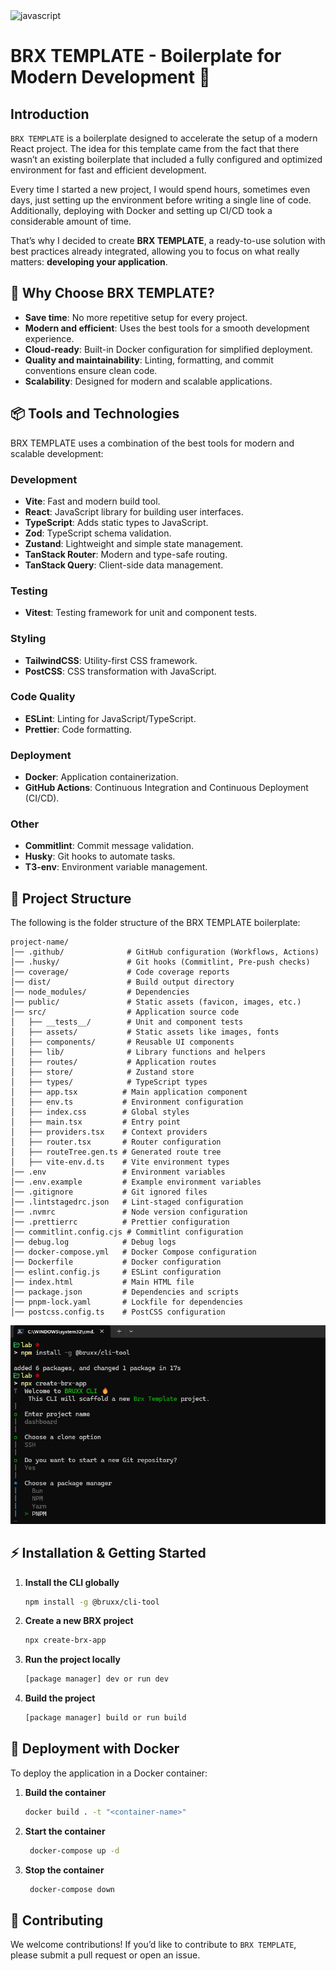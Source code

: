 <img height="50" src="https://www.fariolblondeau.dev/_vercel/image?url=_astro%2Fhashcode-logo.BSY7U9ff.png&w=640&q=80" alt="javascript">

# BRX TEMPLATE - Boilerplate for Modern Development 🚀

## Introduction

`BRX TEMPLATE` is a boilerplate designed to accelerate the setup of a modern React project. The idea for this template came from the fact that there wasn’t an existing boilerplate that included a fully configured and optimized environment for fast and efficient development.

Every time I started a new project, I would spend hours, sometimes even days, just setting up the environment before writing a single line of code. Additionally, deploying with Docker and setting up CI/CD took a considerable amount of time.

That’s why I decided to create **BRX TEMPLATE**, a ready-to-use solution with best practices already integrated, allowing you to focus on what really matters: **developing your application**.

## 🚀 Why Choose BRX TEMPLATE?

- **Save time**: No more repetitive setup for every project.
- **Modern and efficient**: Uses the best tools for a smooth development experience.
- **Cloud-ready**: Built-in Docker configuration for simplified deployment.
- **Quality and maintainability**: Linting, formatting, and commit conventions ensure clean code.
- **Scalability**: Designed for modern and scalable applications.

## 📦 Tools and Technologies

BRX TEMPLATE uses a combination of the best tools for modern and scalable development:

### Development

- **Vite**: Fast and modern build tool.
- **React**: JavaScript library for building user interfaces.
- **TypeScript**: Adds static types to JavaScript.
- **Zod**: TypeScript schema validation.
- **Zustand**: Lightweight and simple state management.
- **TanStack Router**: Modern and type-safe routing.
- **TanStack Query**: Client-side data management.

### Testing

- **Vitest**: Testing framework for unit and component tests.

### Styling

- **TailwindCSS**: Utility-first CSS framework.
- **PostCSS**: CSS transformation with JavaScript.

### Code Quality

- **ESLint**: Linting for JavaScript/TypeScript.
- **Prettier**: Code formatting.

### Deployment

- **Docker**: Application containerization.
- **GitHub Actions**: Continuous Integration and Continuous Deployment (CI/CD).

### Other

- **Commitlint**: Commit message validation.
- **Husky**: Git hooks to automate tasks.
- **T3-env**: Environment variable management.

## 📂 Project Structure

The following is the folder structure of the BRX TEMPLATE boilerplate:

```
project-name/
│── .github/              # GitHub configuration (Workflows, Actions)
│── .husky/               # Git hooks (Commitlint, Pre-push checks)
│── coverage/             # Code coverage reports
│── dist/                 # Build output directory
│── node_modules/         # Dependencies
│── public/               # Static assets (favicon, images, etc.)
│── src/                  # Application source code
│   ├── __tests__/        # Unit and component tests
│   ├── assets/           # Static assets like images, fonts
│   ├── components/       # Reusable UI components
│   ├── lib/              # Library functions and helpers
│   ├── routes/           # Application routes
│   ├── store/            # Zustand store
│   ├── types/            # TypeScript types
│   ├── app.tsx          # Main application component
│   ├── env.ts           # Environment configuration
│   ├── index.css        # Global styles
│   ├── main.tsx         # Entry point
│   ├── providers.tsx    # Context providers
│   ├── router.tsx       # Router configuration
│   ├── routeTree.gen.ts # Generated route tree
│   ├── vite-env.d.ts    # Vite environment types
│── .env                 # Environment variables
│── .env.example         # Example environment variables
│── .gitignore           # Git ignored files
│── .lintstagedrc.json   # Lint-staged configuration
│── .nvmrc               # Node version configuration
│── .prettierrc          # Prettier configuration
│── commitlint.config.cjs # Commitlint configuration
│── debug.log            # Debug logs
│── docker-compose.yml   # Docker Compose configuration
│── Dockerfile           # Docker configuration
│── eslint.config.js     # ESLint configuration
│── index.html           # Main HTML file
│── package.json         # Dependencies and scripts
│── pnpm-lock.yaml       # Lockfile for dependencies
│── postcss.config.ts    # PostCSS configuration
```

![The CLI screenShot](cli.png)

## ⚡ Installation & Getting Started

1. **Install the CLI globally**

   ```sh
   npm install -g @bruxx/cli-tool
   ```

2. **Create a new BRX project**

   ```sh
   npx create-brx-app
   ```

3. **Run the project locally**
   ```sh
   [package manager] dev or run dev
   ```
4. **Build the project**
   ```sh
   [package manager] build or run build
   ```

## 🚀 Deployment with Docker

To deploy the application in a Docker container:

1. **Build the container**

   ```sh
   docker build . -t "<container-name>"
   ```

2. **Start the container**

   ```sh
    docker-compose up -d
   ```

3. **Stop the container**
   ```sh
    docker-compose down
   ```

## 🤝 Contributing

We welcome contributions! If you’d like to contribute to `BRX TEMPLATE`, please submit a pull request or open an issue.
